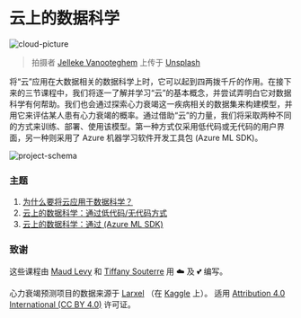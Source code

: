 # 云上的数据科学

![cloud-picture](../images/cloud-picture.jpg)

> 拍摄者 [Jelleke Vanooteghem](https://unsplash.com/@ilumire) 上传于 [Unsplash](https://unsplash.com/s/photos/cloud?orientation=landscape)

将“云”应用在大数据相关的数据科学上时，它可以起到四两拨千斤的作用。在接下来的三节课程中，我们将逐一了解并学习“云”的基本概念，并尝试弄明白它对数据科学有何帮助。我们也会通过探索心力衰竭这一疾病相关的数据集来构建模型，并用它来评估某人患有心力衰竭的概率。通过借助“云”的力量，我们将采取两种不同的方式来训练、部署、使用该模型。第一种方式仅采用低代码或无代码的用户界面，另一种则采用了 Azure 机器学习软件开发工具包 (Azure ML SDK)。

![project-schema](../19-Azure/images/project-schema.PNG)

### 主题

1. [为什么要将云应用于数据科学？](17-Introduction/README.md)
2. [云上的数据科学：通过低代码/无代码方式](18-Low-Code/README.md)
3. [云上的数据科学：通过 (Azure ML SDK)](19-Azure/README.md)

### 致谢

这些课程由 [Maud Levy](https://twitter.com/maudstweets) 和 [Tiffany Souterre](https://twitter.com/TiffanySouterre) 用 ☁️ 及 💕 编写。

心力衰竭预测项目的数据来源于 [Larxel](https://www.kaggle.com/andrewmvd) （在 [Kaggle](https://www.kaggle.com/andrewmvd/heart-failure-clinical-data) 上）。 适用 [Attribution 4.0 International (CC BY 4.0)](https://creativecommons.org/licenses/by/4.0/) 许可证。
